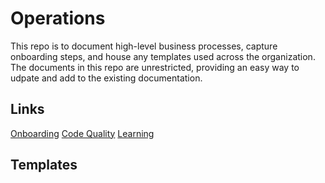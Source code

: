 # Operations

This repo is to document high-level business processes, capture onboarding steps, and house any templates used across the organization. The documents in this repo are unrestricted, providing an easy way to udpate and add to the existing documentation.

## Links

[Onboarding](documentation/onboarding.md)
[Code Quality](documentation/code-quality.md)
[Learning](documentation/learning.md)

## Templates

